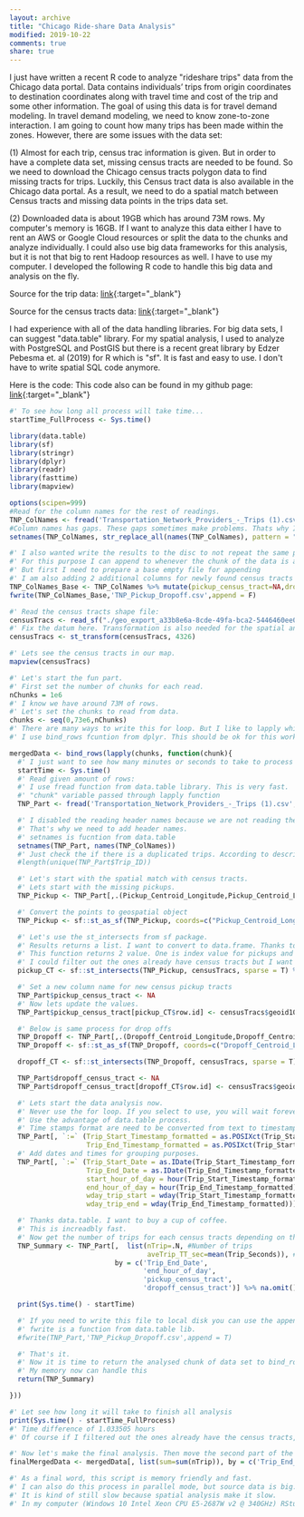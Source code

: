 ```yaml
---
layout: archive
title: "Chicago Ride-share Data Analysis"
modified: 2019-10-22
comments: true
share: true
---
```



I just have written a recent R code to analyze "rideshare trips" data from the Chicago data portal. Data contains individuals’ trips from origin coordinates to destination coordinates along with travel time and cost of the trip and some other information. The goal of using this data is for travel demand modeling. In travel demand modeling, we need to know zone-to-zone interaction. I am going to count how many trips has been made within the zones. However, there are some issues with the data set:

(1) Almost for each trip, census trac information is given. But in order to have a complete data set, missing census tracts are needed to be found. So we need to download the Chicago census tracts polygon data to find missing tracts for trips. Luckily, this Census tract data is also available in the Chicago data portal. As a result, we need to do a spatial match between Census tracts and missing data points in the trips data set.

(2) Downloaded data is about 19GB which has around 73M rows. My computer's memory is 16GB. If I want to analyze this data either I have to rent an AWS or Google Cloud resources or split the data to the chunks and analyze individually. I could also use big data frameworks for this analysis, but it is not that big to rent Hadoop resources as well. I have to use my computer. I developed the following R code to handle this big data and analysis on the fly.

Source for the trip data: [link](https://data.cityofchicago.org/Transportation/Transportation-Network-Providers-Trips/m6dm-c72p){:target="_blank"}

Source for the census tracts data: [link](https://data.cityofchicago.org/Facilities-Geographic-Boundaries/Boundaries-Census-Tracts-2010/5jrd-6zik){:target="_blank"}

I had experience with all of the data handling libraries. For big data sets, I can suggest "data.table" library. For my spatial analysis, I used to analyze with PostgreSQL and PostGIS but there is a recent great library by Edzer Pebesma et. al (2019) for R which is "sf". It is fast and easy to use. I don't have to write spatial SQL code anymore.

Here is the code:
This code also can be found in my github page: [link](https://github.com/olcaysah/Chicago-Ride-share-Trips-Analysis){:target="_blank"}

```r
#' To see how long all process will take time...
startTime_FullProcess <- Sys.time()

library(data.table)
library(sf)
library(stringr)
library(dplyr)
library(readr)
library(fasttime)
library(mapview)

options(scipen=999)
#Read for the column names for the rest of readings.
TNP_ColNames <- fread('Transportation_Network_Providers_-_Trips (1).csv', nrows = 0)
#Column names has gaps. These gaps sometimes make problems. Thats why I added "_" if there is a gap.
setnames(TNP_ColNames, str_replace_all(names(TNP_ColNames), pattern = " ", replacement = "_"))

#' I also wanted write the results to the disc to not repeat the same process again.
#' For this purpose I can append to whenever the chunk of the data is analyzed.
#' But first I need to prepare a base empty file for appending
#' I am also adding 2 additional columns for newly found census tracts
TNP_ColNames_Base <- TNP_ColNames %>% mutate(pickup_census_tract=NA,dropoff_census_tract=NA)
fwrite(TNP_ColNames_Base,'TNP_Pickup_Dropoff.csv',append = F)

#' Read the census tracts shape file:
censusTracs <- read_sf("./geo_export_a33b8e6a-8cde-49fa-bca2-5446460ee02b.shp")
#' Fix the datum here. Transformation is also needed for the spatial analysis.
censusTracs <- st_transform(censusTracs, 4326)

#' Lets see the census tracts in our map.
mapview(censusTracs)

#' Let's start the fun part.
#' First set the number of chunks for each read.
nChunks = 1e6
#' I know we have around 73M of rows.
#' Let's set the chunks to read from data.
chunks <- seq(0,73e6,nChunks)
#' There are many ways to write this for loop. But I like to lapply which is faster.
#' I use bind_rows fcuntion from dplyr. This should be ok for this work.

mergedData <- bind_rows(lapply(chunks, function(chunk){
  #' I just want to see how many minutes or seconds to take to process and analyze the chunk of the data.
  startTime <- Sys.time()
  #' Read given amount of rows:
  #' I use fread function from data.table library. This is very fast.
  #' "chunk" variable passed through lapply function
  TNP_Part <- fread('Transportation_Network_Providers_-_Trips (1).csv', skip = (chunk+1),nrows = nChunks, header = F)

  #' I disabled the reading header names because we are not reading the always from top of the file.
  #' That's why we need to add header names.
  #' setnames is fucntion from data.table
  setnames(TNP_Part, names(TNP_ColNames))
  #' Just check the if there is a duplicated trips. According to description there should not be duplicated trip.
  #length(unique(TNP_Part$Trip_ID))

  #' Let's start with the spatial match with census tracts.
  #' Lets start with the missing pickups.
  TNP_Pickup <- TNP_Part[,.(Pickup_Centroid_Longitude,Pickup_Centroid_Latitude)]

  #' Convert the points to geospatial object
  TNP_Pickup <- sf::st_as_sf(TNP_Pickup, coords=c("Pickup_Centroid_Longitude","Pickup_Centroid_Latitude"), crs=4326, na.fail = F)

  #' Let's use the st_intersects from sf package.
  #' Results returns a list. I want to convert to data.frame. Thanks to dplyr for pipe function.
  #' This function returns 2 value. One is index value for pickups and other one is index vvalue for the census tracts.
  #' I could filter out the ones already have census tracts but I want to match with the given one and found one.
  pickup_CT <- sf::st_intersects(TNP_Pickup, censusTracs, sparse = T) %>% as.data.frame()

  #' Set a new column name for new census pickup tracts
  TNP_Part$pickup_census_tract <- NA
  #' Now lets update the values.
  TNP_Part$pickup_census_tract[pickup_CT$row.id] <- censusTracs$geoid10[pickup_CT$col.id]  

  #' Below is same process for drop offs
  TNP_Dropoff <- TNP_Part[,.(Dropoff_Centroid_Longitude,Dropoff_Centroid_Latitude)]
  TNP_Dropoff <- sf::st_as_sf(TNP_Dropoff, coords=c("Dropoff_Centroid_Longitude","Dropoff_Centroid_Latitude"), crs=4326, na.fail = F)

  dropoff_CT <- sf::st_intersects(TNP_Dropoff, censusTracs, sparse = T) %>% as.data.frame()

  TNP_Part$dropoff_census_tract <- NA
  TNP_Part$dropoff_census_tract[dropoff_CT$row.id] <- censusTracs$geoid10[dropoff_CT$col.id]  

  #' Lets start the data analysis now.
  #' Never use the for loop. If you select to use, you will wait forever.
  #' Use the advantage of data.table process.
  #' Time stamps format are need to be converted from text to timestamp.
  TNP_Part[, `:=` (Trip_Start_Timestamp_formatted = as.POSIXct(Trip_Start_Timestamp, format = "%m/%d/%Y %I:%M:%S %p", tz = "UTC"),
                   Trip_End_Timestamp_formatted = as.POSIXct(Trip_Start_Timestamp, format = "%m/%d/%Y %I:%M:%S %p", tz = "UTC"))]
  #' Add dates and times for grouping purposes.
  TNP_Part[, `:=` (Trip_Start_Date = as.IDate(Trip_Start_Timestamp_formatted), # Extract the trip start date
                   Trip_End_Date = as.IDate(Trip_End_Timestamp_formatted), # Extract the trip end date
                   start_hour_of_day = hour(Trip_Start_Timestamp_formatted), # Extract the trip start hour
                   end_hour_of_day = hour(Trip_End_Timestamp_formatted), # Extract the trip end hour
                   wday_trip_start = wday(Trip_Start_Timestamp_formatted), # Extract the trip start weekday
                   wday_trip_end = wday(Trip_End_Timestamp_formatted))]  # Extract the trip end weekday

  #' Thanks data.table. I want to buy a cup of coffee.
  #' This is increadbly fast.
  #' Now get the number of trips for each census tracts depending on the what resolution you need.
  TNP_Summary <- TNP_Part[,  list(nTrip=.N, #Number of trips
                                  aveTrip_TT_sec=mean(Trip_Seconds)), # AVerage travel time
                          by = c('Trip_End_Date',
                                 'end_hour_of_day',
                                 'pickup_census_tract',
                                 'dropoff_census_tract')] %>% na.omit()

  print(Sys.time() - startTime)

  #' If you need to write this file to local disk you can use the append.
  #' fwrite is a function from data.table lib.
  #fwrite(TNP_Part,'TNP_Pickup_Dropoff.csv',append = T)

  #' That's it.
  #' Now it is time to return the analysed chunk of data set to bind_rows fucntion for collecting all the chunks in one data frame.
  #' My memory now can handle this
  return(TNP_Summary)

}))

#' Let see how long it will take to finish all analysis
print(Sys.time() - startTime_FullProcess)
#' Time difference of 1.033505 hours
#' Of course if I filtered out the ones already have the census tracts, it would take way much less time.

#' Now let's make the final analysis. Then move the second part of the analysis.
finalMergedData <- mergedData[, list(sum=sum(nTrip)), by = c('Trip_End_Date', 'end_hour_of_day', 'pickup_census_tract','dropoff_census_tract')]

#' As a final word, this script is memory friendly and fast.
#' I can also do this process in parallel mode, but source data is big. Therfore, it could crash.
#' It is kind of still slow because spatial analysis make it slow.
#' In my computer (Windows 10 Intel Xeon CPU E5-2687W v2 @ 340GHz) RStudio consumes average 3.6GB memory.
```
